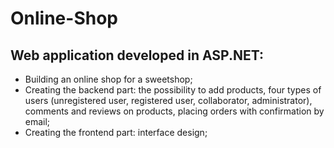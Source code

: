 # Online-Shop

## Web application developed in ASP.NET: <br/>
* Building an online shop for a sweetshop; <br/>
* Creating the backend part: the possibility to add products, four types of users (unregistered user, registered user, collaborator, administrator), comments and reviews on products, placing orders with confirmation by email; <br/>
* Creating the frontend part: interface design;
 
